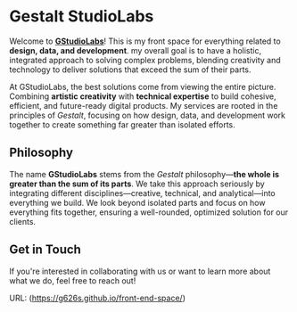 # Gestalt StudioLabs

Welcome to [**GStudioLabs**](https://g626s.github.io/front-end-space/)! This is my front space for everything related to **design, data, and development**. my overall goal is to have a holistic, integrated approach to solving complex problems, blending creativity and technology to deliver solutions that exceed the sum of their parts.

At GStudioLabs, the best solutions come from viewing the entire picture. Combining **artistic creativity** with **technical expertise** to build cohesive, efficient, and future-ready digital products. My services are rooted in the principles of *Gestalt*, focusing on how design, data, and development work together to create something far greater than isolated efforts.

## Philosophy

The name **GStudioLabs** stems from the *Gestalt* philosophy—**the whole is greater than the sum of its parts**. We take this approach seriously by integrating different disciplines—creative, technical, and analytical—into everything we build. We look beyond isolated parts and focus on how everything fits together, ensuring a well-rounded, optimized solution for our clients.

## Get in Touch

If you're interested in collaborating with us or want to learn more about what we do, feel free to reach out!

URL: (https://g626s.github.io/front-end-space/)